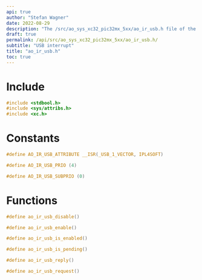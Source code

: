 ```yaml
---
api: true
author: "Stefan Wagner"
date: 2022-08-29
description: "The /src/ao_sys_xc32_pic32mx_5xx/ao_ir_usb.h file of the ao real-time operating system."
draft: true
permalink: /api/src/ao_sys_xc32_pic32mx_5xx/ao_ir_usb.h/
subtitle: "USB interrupt"
title: "ao_ir_usb.h"
toc: true
---
```


# Include

```c
#include <stdbool.h>
#include <sys/attribs.h>
#include <xc.h>
```

# Constants

```c
#define AO_IR_USB_ATTRIBUTE __ISR(_USB_1_VECTOR, IPL4SOFT)
```

```c
#define AO_IR_USB_PRIO (4)
```

```c
#define AO_IR_USB_SUBPRIO (0)
```

# Functions

```c
#define ao_ir_usb_disable()
```

```c
#define ao_ir_usb_enable()
```

```c
#define ao_ir_usb_is_enabled()
```

```c
#define ao_ir_usb_is_pending()
```

```c
#define ao_ir_usb_reply()
```

```c
#define ao_ir_usb_request()
```
